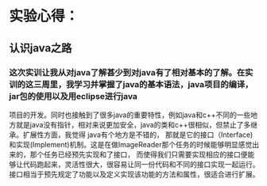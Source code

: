 # 实验心得：
## 认识java之路
### 这次实训让我从对java了解甚少到对java有了相对基本的了解。在实训的这三周里，我学习并掌握了java的基本语法，java项目的编译，jar包的使用以及用eclipse进行java
项目的开发。同时也接触到了很多java的重要特性，例如java和c++不同的一些地方就是java没有指针，相对来说更加安全，java的类和c++很相似，但禁止了多继承。扩展性方面，我觉得
java有个地方是不错的， 那就是它的接口（Interface)和实现(Implement)机制。这是在做ImageReader那个任务的时候能够明显感觉出来的，那个任务已经预先实现和了接口，
而使得我们只需要实现相应的接口便能够让代码跑起来，灵活性很大，很容易让同一份代码和不同的接口实现一起运行。接口相当于预先规定了功能以及定义实现该功能的方法和属性，很适合进行扩展。
